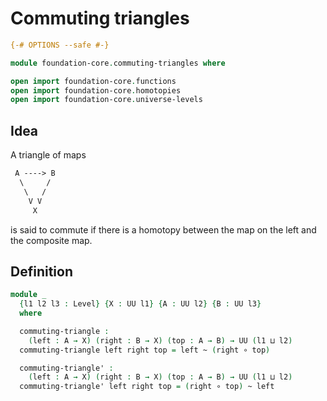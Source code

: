 # Commuting triangles

```agda
{-# OPTIONS --safe #-}

module foundation-core.commuting-triangles where

open import foundation-core.functions
open import foundation-core.homotopies
open import foundation-core.universe-levels
```

## Idea

A triangle of maps

```md
 A ----> B
  \     /
   \   /
    V V
     X
```

is said to commute if there is a homotopy between the map on the left and the composite map.

## Definition

```agda
module _
  {l1 l2 l3 : Level} {X : UU l1} {A : UU l2} {B : UU l3}
  where

  commuting-triangle :
    (left : A → X) (right : B → X) (top : A → B) → UU (l1 ⊔ l2)
  commuting-triangle left right top = left ~ (right ∘ top)

  commuting-triangle' :
    (left : A → X) (right : B → X) (top : A → B) → UU (l1 ⊔ l2)
  commuting-triangle' left right top = (right ∘ top) ~ left
```
